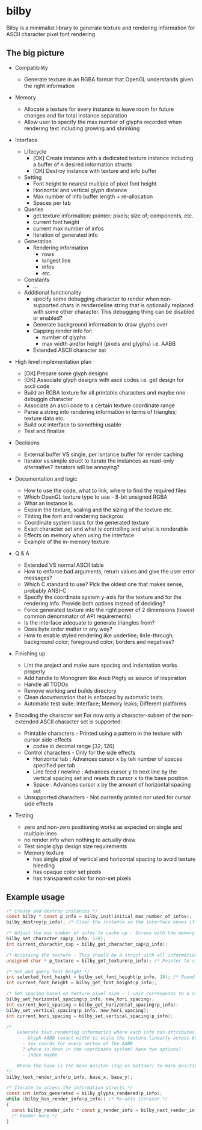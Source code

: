 # bilby
Bilby is a minimalist library to generate texture and rendering information for ASCII character pixel font rendering

## The big picture
- Compatibility
  + Generate texture in an RGBA format that OpenGL understands given the right information
- Memory
  + Allocate a texture for every instance to leave room for future changes and for total instance separation
  + Allow user to specify the max number of glyphs recorded when rendering text including growing and shrinking
- Interface
  + Lifecycle
    - [OK] Create instance with a dedicated texture instance including a buffer of n desired information structs
    - [OK] Destroy instance with texture and info buffer
  + Setting
    - Font height to nearest multiple of pixel font height
    - Horizontal and vertical glyph distance
    - Max number of info buffer length + re-allocation 
    - Spaces per tab
  + Queries
    - get texture information: pointer; pixels; size of; components, etc.
    - current font height
    - current max number of infos
    - Iteration of generated info
  + Generation
    - Rendering information
      + rows
      + longest line
      + infos
      + etc.
  + Constants
    - ...
  + Additional functionality
    - specify some debugging character to render when non-supported chars in renderdeline string
      that is optionally replaced with some other character. This debugging thing can be disabled or enabled?
    - Generate background information to draw glyphs over
    - Capping render info for:
      + number of glyphs
      + max width and/or height (pixels and glyphs) i.e. AABB
    - Extended ASCII character set

- High level implementation plan
  + [OK] Prepare some glyph designs
  + [OK] Associate glyph designs with ascii codes i.e. get design for ascii code
  + Build an RGBA texture for all printable characters and maybe one debuggin character
  + Associate an ascii code to a certain texture coordinate range
  + Parse a string into rendering information in terms of triangles; texture data etc.
  + Build out interface to something usable
  + Test and finalize

- Decisions
  + External buffer VS single, per isntance buffer for render caching
  + Iterator vs simple struct to iterate the instances as read-only alternative?
    Iterators will be annoying?

- Documentation and logic
  + How to use the code, what to link, where to find the required files
  + Which OpenGL texture type to use - 8-bit unsigned RGBA
  + What an instance is
  + Explain the texture, scaling and the sizing of the texture etc.
  + Tinting the font and rendering backgrou
  + Coordinate system basis for the generated texture
  + Exact character set and what is controlling and what is renderable
  + Effects on memory when using the interface
  + Example of the in-memory texture

- Q & A
  + Extended VS normal ASCII table
  + How to enforce bad arguments, return values and give the user error messages?
  + Which C standard to use? Pick the oldest one that makes sense, probably ANSI-C
  + Specify the coordinate system y-axis for the texture and for the rendering info.
    Provide both options instead of deciding?
  + Force generated texture into the right power of 2 dimensions (lowest common denominator of API requirements)
  + Is the interface adequate to generate triangles from?
  + Does byte order matter in any way?
  + How to enable styled rendering like underline; lin1e-through; background color; foreground color; borders and negatives?

- Finishing up
  + Lint the project and make sure spacing and indentation works properly
  + Add handle to Monogram like Ascii Pngfy as source of inspiration
  + Handle all TODOs
  + Remove working and builds directory
  + Clean documenation that is enforced by automatic tests
  + Automatic test suite: Interface; Memory leaks; Different platforms

- Encoding the character set
For now only a character-subset of the non-extended ASCII character set is supported:
  + Printable characters   - Printed using a pattern in the texture with cursor side-effects
    - codse in decimal range [32; 126]
  + Control characters     - Only for the side effects
    - Horizontal tab      : Advances cursor x by teh number of spaces specified per tab
    - Line feed / newline : Advances cursor y to next line by the vertical spacing set and resets th
                            cursor x to the base position
    - Space               : Advances cursor x by the amount of horizontal spacing set
  + Unsupported characters - Not currently printed nor used for cursor side effects

- Testing
  + zero and non-zero positioning works as expected on single and multiple lines
  + no render info when nothing to actually draw
  + Test single glyp design size requirements
  + Memory texture
    - has single pixel of vertical and horizontal spacing to avoid texture bleeding
    - has opaque color set pixels
    - has transparent color for non-set pixels


## Example usage

```C
/* Create and destroy instances */
const bilby * const p_info = bilby_init(initial_max_number_of_infos);
bilby_destroy(p_info); /* Clear the instance so the interface knows if initialized or not */

/* Adjust the max number of infos to cache up - Screws with the memory when shrunk or used to often */
bilby_set_character_cap(p_info, 128);
int current_character_cap = bilby_get_character_cap(p_info);

/* Accessing the texture - This should be a struct with all information required for uploading the texture */
unsigned char * p_texture = bilby_get_texture(p_info); /* Pointer to start of texture - use RGBA with set transparency */

/* Set and query font height */
int selected_font_height = bilby_set_font_height(p_info, 18); /* Round to closest multiple of pixel font height */
int current_font_height = bilby_get_font_height(p_info);

/* Set spacing based on texture pixel size - 1 unit corresponds to a single texture pixel before scaling */
bilby_set_horizontal_spacing(p_info, new_hori_spacing);
int current_hori_spacing = bilby_get_horizontal_spacing(p_info);
bilby_set_vertical_spacing(p_info, new_hori_spacing);
int current_hori_spacing = bilby_set_vertical_spacing(p_info);

/*
    Generate text rendering information where each info has attributes:
      - Glyph AABB (exact width to scale the texture linearly across both axis)
      - tex coords for every vertex of the AABB
      ? where is down in the coordinate system? have two options?
      - index maybe

    Where the base is the base positon (top or bottom?) to mark positions as
*/
bilby_text_render_info(p_info, base_x, base_y);

/* Iterate to access the information structs */
const int infos_generated = bilby_glyphs_rendered(p_info);
while (bilby_has_render_info(p_info)) /* Re-sets iterator */
{
  const bilby_render_info * const p_render_info = bilby_next_render_info(p_info);
  /* Render here */
}

```
